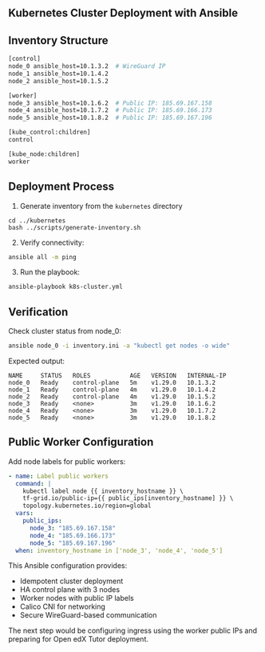 ## Kubernetes Cluster Deployment with Ansible

## Inventory Structure
```bash
[control]
node_0 ansible_host=10.1.3.2  # WireGuard IP
node_1 ansible_host=10.1.4.2
node_2 ansible_host=10.1.5.2

[worker]
node_3 ansible_host=10.1.6.2  # Public IP: 185.69.167.158
node_4 ansible_host=10.1.7.2  # Public IP: 185.69.166.173
node_5 ansible_host=10.1.8.2  # Public IP: 185.69.167.196

[kube_control:children]
control

[kube_node:children]
worker
```

## Deployment Process

1. Generate inventory from the `kubernetes` directory
```
cd ../kubernetes
bash ../scripts/generate-inventory.sh
```

2. Verify connectivity:
```bash
ansible all -m ping
```

3. Run the playbook:
```bash
ansible-playbook k8s-cluster.yml
```

## Verification

Check cluster status from node_0:
```bash
ansible node_0 -i inventory.ini -a "kubectl get nodes -o wide"
```

Expected output:
```text
NAME     STATUS   ROLES           AGE   VERSION   INTERNAL-IP  
node_0   Ready    control-plane   5m    v1.29.0   10.1.3.2
node_1   Ready    control-plane   4m    v1.29.0   10.1.4.2
node_2   Ready    control-plane   4m    v1.29.0   10.1.5.2
node_3   Ready    <none>          3m    v1.29.0   10.1.6.2
node_4   Ready    <none>          3m    v1.29.0   10.1.7.2
node_5   Ready    <none>          3m    v1.29.0   10.1.8.2
```

## Public Worker Configuration

Add node labels for public workers:
```yaml
- name: Label public workers
  command: |
    kubectl label node {{ inventory_hostname }} \
    tf-grid.io/public-ip={{ public_ips[inventory_hostname] }} \
    topology.kubernetes.io/region=global
  vars:
    public_ips:
      node_3: "185.69.167.158"
      node_4: "185.69.166.173"
      node_5: "185.69.167.196"
  when: inventory_hostname in ['node_3', 'node_4', 'node_5']
```

This Ansible configuration provides:
- Idempotent cluster deployment
- HA control plane with 3 nodes
- Worker nodes with public IP labels
- Calico CNI for networking
- Secure WireGuard-based communication

The next step would be configuring ingress using the worker public IPs and preparing for Open edX Tutor deployment.